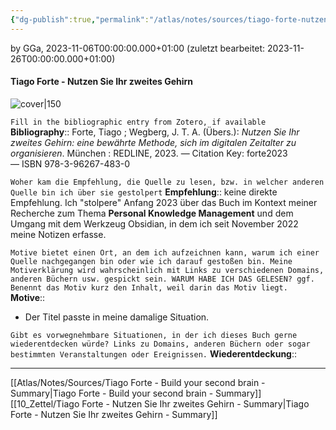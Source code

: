 ```yaml
---
{"dg-publish":true,"permalink":"/atlas/notes/sources/tiago-forte-nutzen-sie-ihr-zweites-gehirn/","tags":["class/sourceNote"],"noteIcon":""}
---
```


by GGa, 2023-11-06T00:00:00.000+01:00 (zuletzt bearbeitet: 2023-11-26T00:00:00.000+01:00)  
 
#### Tiago Forte - Nutzen Sie Ihr zweites Gehirn

![cover|150](http://books.google.com/books/content?id=mqiZEAAAQBAJ&printsec=frontcover&img=1&zoom=1&edge=curl&source=gbs_api)

`Fill in the bibliographic entry from Zotero, if available`
**Bibliography**:: Forte, Tiago ; Wegberg, J. T. A. (Übers.): _Nutzen Sie Ihr zweites Gehirn: eine bewährte Methode, sich im digitalen Zeitalter zu organisieren_. München : REDLINE, 2023. — Citation Key: forte2023 — ISBN 978-3-96267-483-0 

`Woher kam die Empfehlung, die Quelle zu lesen, bzw. in welcher anderen Quelle bin ich über sie gestolpert`
**Empfehlung**:: keine direkte Empfehlung. Ich "stolpere" Anfang 2023 über das Buch im Kontext meiner Recherche zum Thema **Personal Knowledge Management** und dem Umgang mit dem Werkzeug Obsidian, in dem ich seit November 2022 meine Notizen erfasse.  

`Motive bietet einen Ort, an dem ich aufzeichnen kann, warum ich einer Quelle nachgegangen bin oder wie ich darauf gestoßen bin. Meine Motiverklärung wird wahrscheinlich mit Links zu verschiedenen Domains, anderen Büchern usw. gespickt sein. WARUM HABE ICH DAS GELESEN? ggf. Benennt das Motiv kurz den Inhalt, weil darin das Motiv liegt.`
**Motive**:: 
- Der Titel passte in meine damalige Situation.

`Gibt es vorwegnehmbare Situationen, in der ich dieses Buch gerne wiederentdecken würde? Links zu Domains, anderen Büchern oder sogar bestimmten Veranstaltungen oder Ereignissen.`
**Wiederentdeckung**::


---
[[Atlas/Notes/Sources/Tiago Forte - Build your second brain - Summary\|Tiago Forte - Build your second brain - Summary]]
[[10_Zettel/Tiago Forte - Nutzen Sie Ihr zweites Gehirn - Summary\|Tiago Forte - Nutzen Sie Ihr zweites Gehirn - Summary]]


